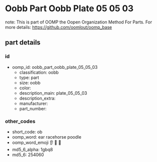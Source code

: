 # Oobb Part Oobb Plate 05 05 03  

note: This is part of OOMP the Oopen Organization Method For Parts. For more details: https://github.com/oomlout/oomp_base

##  part details





### id
* oomp_id: oobb_part_oobb_plate_05_05_03
  * classification: oobb
  * type: part
  * size: oobb
  * color: 
  * description_main: plate_05_05_03
  * description_extra: 
  * manufacturer: 
  * part_number: 

### other_codes
* short_code: ob
* oomp_word: ear racehorse poodle
* oomp_word_emoji :ear: :racehorse: :poodle:
* md5_6_alpha: 1gbq8
* md5_6: 254060
